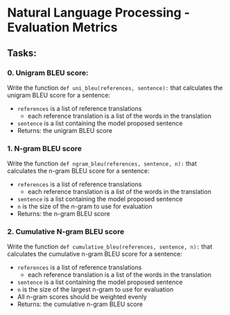 # Natural Language Processing - Evaluation Metrics

## Tasks:

### 0. Unigram BLEU score:
Write the function ``def uni_bleu(references, sentence):`` that calculates the unigram BLEU score for a sentence:

- ``references`` is a list of reference translations
  - each reference translation is a list of the words in the translation
- ``sentence`` is a list containing the model proposed sentence
- Returns: the unigram BLEU score

### 1. N-gram BLEU score
Write the function ``def ngram_bleu(references, sentence, n):`` that calculates the n-gram BLEU score for a sentence:

- ``references`` is a list of reference translations
  - each reference translation is a list of the words in the translation
- ``sentence`` is a list containing the model proposed sentence
- ``n`` is the size of the n-gram to use for evaluation
- Returns: the n-gram BLEU score

### 2. Cumulative N-gram BLEU score
Write the function ``def cumulative_bleu(references, sentence, n):`` that calculates the cumulative n-gram BLEU score for a sentence:

- ``references`` is a list of reference translations
  - each reference translation is a list of the words in the translation
- ``sentence`` is a list containing the model proposed sentence
- ``n`` is the size of the largest n-gram to use for evaluation
- All n-gram scores should be weighted evenly
- Returns: the cumulative n-gram BLEU score
